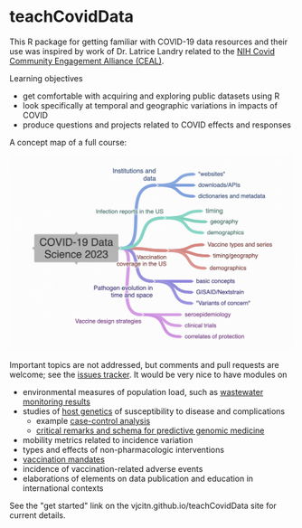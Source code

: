 # teachCovidData

This R package for getting familiar with COVID-19 data resources and their use was
inspired by work of Dr. Latrice Landry related to the 
[NIH Covid Community Engagement Alliance (CEAL)](https://covid19community.nih.gov/).

Learning objectives

- get comfortable with acquiring and exploring public datasets using R
- look specifically at temporal and geographic variations in impacts of COVID
- produce questions and projects related to COVID effects and responses

A concept map of a full course:

![COVID-19 data science concept map](man/figures/covidcoggle.jpg)

Important topics are not addressed, but comments and pull requests are welcome;
see the [issues tracker](https://github.com/vjcitn/teachCovidData/issues).
It would be very nice to have modules on

- environmental measures of population load, such as [wastewater monitoring results](https://data.cdc.gov/Public-Health-Surveillance/NWSS-Public-SARS-CoV-2-Wastewater-Metric-Data/2ew6-ywp6)
- studies of [host genetics](https://www.covid19hg.org/partners/) of susceptibility to disease and complications
    - example [case-control analysis](https://www.jci.org/articles/view/152386/figure/2)
    - [critical remarks and schema for predictive genomic medicine](https://www.jci.org/articles/view/155011/figure/1)
- mobility metrics related to incidence variation
- types and effects of non-pharmacologic interventions
- [vaccination mandates](https://data.cdc.gov/Policy-Surveillance/State-Level-Vaccine-Mandates-All/kw6u-z8u2)
- incidence of vaccination-related adverse events
- elaborations of elements on data publication and education in international contexts

See the "get started" link on the vjcitn.github.io/teachCovidData site for current details.
